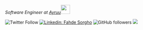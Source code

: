 <p><em>Software Engineer at <a href="https://ayruu.com/">Ayruu</a><img src="https://media.giphy.com/media/WUlplcMpOCEmTGBtBW/giphy.gif" width="30"> 
</em></p>

![Twitter Follow](https://img.shields.io/twitter/follow/_fvhde?label=Follow)
[![Linkedin: Fahde Sorgho](https://img.shields.io/badge/-Fahde-blue?style=flat-square&logo=Linkedin&logoColor=white&link=https://www.linkedin.com/in/fahde-sorgho/)](https://www.linkedin.com/in/fahde-sorgho/)
![GitHub followers](https://img.shields.io/github/followers/fvhde?label=Follow&style=social)
![](https://visitor-badge.glitch.me/badge?page_id=fvhde.fvhde)
